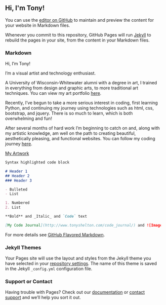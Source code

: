 ## Hi, I'm Tony!

You can use the [editor on GitHub](https://github.com/digitalmpasto/digitalmpasto.github.io/edit/master/README.md) to maintain and preview the content for your website in Markdown files.

Whenever you commit to this repository, GitHub Pages will run [Jekyll](https://jekyllrb.com/) to rebuild the pages in your site, from the content in your Markdown files.

### Markdown

Hi, I’m Tony!

I’m a visual artist and technology enthusiast.

A University of Wisconsin-Whitewater alumni with a degree in art, I trained in everything from design and graphic arts, to more traditional art techniques.
You can view my art portfolio [here](http://www.tonysheltonart.com/).

Recently, I’ve begun to take a more serious interest in coding, first learning Python, and continuing my journey using technologies such as html, css, bootstrap, and jquery. There is so much to learn, which is both overwhelming and fun!

After several months of hard work I’m beginning to catch on and, along with my artistic knowledge, am well on the path to creating beautiful, aesthetically pleasing, and functional websites. You can follow my coding journey [here](http://www.tonyshelton.com/code_journal/).


[](http://www.tonyshelton.com/code_journal/)

[My Artwork](http://www.tonysheltonart.com/)
```markdown
Syntax highlighted code block

# Header 1
## Header 2
### Header 3

- Bulleted
- List

1. Numbered
2. List

**Bold** and _Italic_ and `Code` text

[My Code Journal](http://www.tonyshelton.com/code_journal/) and ![Image](src)
```

For more details see [GitHub Flavored Markdown](https://guides.github.com/features/mastering-markdown/).

### Jekyll Themes

Your Pages site will use the layout and styles from the Jekyll theme you have selected in your [repository settings](https://github.com/digitalmpasto/digitalmpasto.github.io/settings). The name of this theme is saved in the Jekyll `_config.yml` configuration file.

### Support or Contact

Having trouble with Pages? Check out our [documentation](https://help.github.com/categories/github-pages-basics/) or [contact support](https://github.com/contact) and we’ll help you sort it out.
